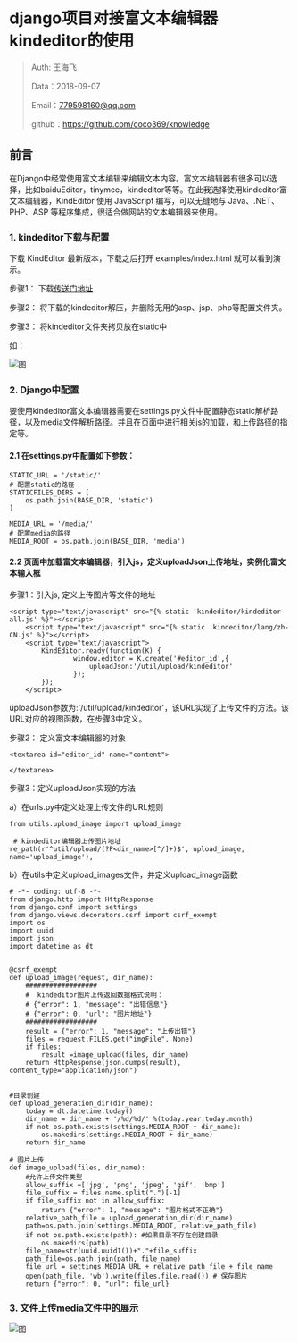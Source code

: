
# django项目对接富文本编辑器kindeditor的使用

>Auth: 王海飞
>
>Data：2018-09-07
>
>Email：779598160@qq.com
>
>github：https://github.com/coco369/knowledge

## 前言

在Django中经常使用富文本编辑来编辑文本内容。富文本编辑器有很多可以选择，比如baiduEditor，tinymce，kindeditor等等。在此我选择使用kindeditor富文本编辑器，KindEditor 使用 JavaScript 编写，可以无缝地与 Java、.NET、PHP、ASP 等程序集成，很适合做网站的文本编辑器来使用。

### 1. kindeditor下载与配置

下载 KindEditor 最新版本，下载之后打开 examples/index.html 就可以看到演示。

步骤1： 下载[传送门地址](http://www.kindsoft.net/down.php)

步骤2： 将下载的kindeditor解压，并删除无用的asp、jsp、php等配置文件夹。

步骤3： 将kindeditor文件夹拷贝放在static中

如：
	
![图](images/django_kindeditor.png)

### 2. Django中配置

要使用kindeditor富文本编辑器需要在settings.py文件中配置静态static解析路径，以及media文件解析路径。并且在页面中进行相关js的加载，和上传路径的指定等。
	
#### 2.1 在settings.py中配置如下参数：

	STATIC_URL = '/static/'
	# 配置static的路径
	STATICFILES_DIRS = [
	    os.path.join(BASE_DIR, 'static')
	]
	
	MEDIA_URL = '/media/'
	# 配置media的路径
	MEDIA_ROOT = os.path.join(BASE_DIR, 'media')

#### 2.2 页面中加载富文本编辑器，引入js，定义uploadJson上传地址，实例化富文本输入框

步骤1：引入js, 定义上传图片等文件的地址

	<script type="text/javascript" src="{% static 'kindeditor/kindeditor-all.js' %}"></script>
	    <script type="text/javascript" src="{% static 'kindeditor/lang/zh-CN.js' %}"></script>
	    <script type="text/javascript">
	        KindEditor.ready(function(K) {
	                window.editor = K.create('#editor_id',{
	                    uploadJson:'/util/upload/kindeditor'
	                });
	        });
	    </script>

uploadJson参数为:'/util/upload/kindeditor'，该URL实现了上传文件的方法。该URL对应的视图函数，在步骤3中定义。

步骤2： 定义富文本编辑器的对象

	<textarea id="editor_id" name="content">

	</textarea>

步骤3：定义uploadJson实现的方法

a）在urls.py中定义处理上传文件的URL规则

	from utils.upload_image import upload_image

	 # kindeditor编辑器上传图片地址
    re_path(r'^util/upload/(?P<dir_name>[^/]+)$', upload_image, name='upload_image'),

b）在utils中定义upload_images文件，并定义upload_image函数


	# -*- coding: utf-8 -*-
	from django.http import HttpResponse
	from django.conf import settings
	from django.views.decorators.csrf import csrf_exempt
	import os
	import uuid
	import json
	import datetime as dt
	
	
	@csrf_exempt
	def upload_image(request, dir_name):
	    ##################
	    #  kindeditor图片上传返回数据格式说明：
	    # {"error": 1, "message": "出错信息"}
	    # {"error": 0, "url": "图片地址"}
	    ##################
	    result = {"error": 1, "message": "上传出错"}
	    files = request.FILES.get("imgFile", None)
	    if files:
	        result =image_upload(files, dir_name)
	    return HttpResponse(json.dumps(result), content_type="application/json")
	
	
	#目录创建
	def upload_generation_dir(dir_name):
	    today = dt.datetime.today()
	    dir_name = dir_name + '/%d/%d/' %(today.year,today.month)
	    if not os.path.exists(settings.MEDIA_ROOT + dir_name):
	        os.makedirs(settings.MEDIA_ROOT + dir_name)
	    return dir_name
	
	# 图片上传
	def image_upload(files, dir_name):
	    #允许上传文件类型
	    allow_suffix =['jpg', 'png', 'jpeg', 'gif', 'bmp']
	    file_suffix = files.name.split(".")[-1]
	    if file_suffix not in allow_suffix:
	        return {"error": 1, "message": "图片格式不正确"}
	    relative_path_file = upload_generation_dir(dir_name)
	    path=os.path.join(settings.MEDIA_ROOT, relative_path_file)
	    if not os.path.exists(path): #如果目录不存在创建目录
	        os.makedirs(path)
	    file_name=str(uuid.uuid1())+"."+file_suffix
	    path_file=os.path.join(path, file_name)
	    file_url = settings.MEDIA_URL + relative_path_file + file_name
	    open(path_file, 'wb').write(files.file.read()) # 保存图片
	    return {"error": 0, "url": file_url}


### 3. 文件上传media文件中的展示

![图](images/django_kindeditor_mediapng.png)

